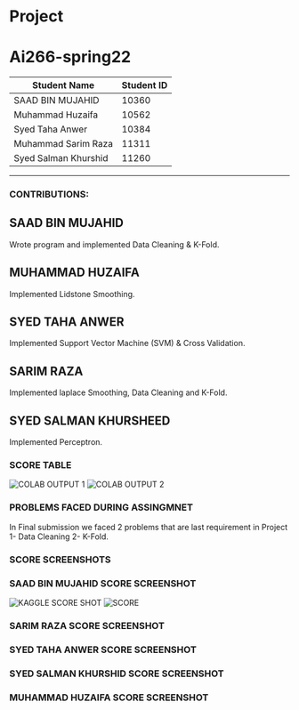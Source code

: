 # Project

# Ai266-spring22


|      Student Name     | Student ID |
| --------------------- | ---------- |
|   SAAD BIN MUJAHID    |    10360   |
|   Muhammad Huzaifa    |    10562   |
|    Syed Taha Anwer    |    10384   |
|  Muhammad Sarim Raza  |    11311   |
| Syed Salman Khurshid  |    11260   |


---------------------------------------------

### CONTRIBUTIONS:

## SAAD BIN MUJAHID
Wrote program and implemented Data Cleaning & K-Fold.

## MUHAMMAD HUZAIFA
Implemented Lidstone Smoothing.

## SYED TAHA ANWER
Implemented Support Vector Machine (SVM) & Cross Validation.

## SARIM RAZA
Implemented laplace Smoothing, Data Cleaning and K-Fold.

## SYED SALMAN KHURSHEED
Implemented Perceptron.

### SCORE TABLE
![COLAB OUTPUT 1](https://user-images.githubusercontent.com/87540423/169660583-f856c08f-5f96-4a67-a0b7-efa84216794e.PNG)
![COLAB OUTPUT 2](https://user-images.githubusercontent.com/87540423/169660588-2f3c80e5-8702-42e3-b609-09a900cd5de1.PNG)


### PROBLEMS FACED DURING ASSINGMNET
In Final submission we faced 2 problems that are last requirement in Project
1- Data Cleaning
2- K-Fold.  

### SCORE SCREENSHOTS

### SAAD BIN MUJAHID SCORE SCREENSHOT
![KAGGLE SCORE SHOT](https://user-images.githubusercontent.com/87540423/169660600-30132caa-738b-4463-a1fa-81f67c92b72e.PNG)
![SCORE](https://user-images.githubusercontent.com/87540423/169660605-40f70c46-a14c-4024-bba2-10cb689c56c2.png)

### SARIM RAZA SCORE SCREENSHOT

### SYED TAHA ANWER SCORE SCREENSHOT

### SYED SALMAN KHURSHID SCORE SCREENSHOT

### MUHAMMAD HUZAIFA SCORE SCREENSHOT
